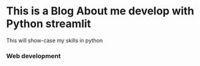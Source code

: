 # This is a Blog About me develop with Python streamlit
This will show-case my skills in python
### Web development
